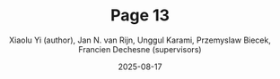 ---
title: "Page 13"
cover: /ComicFairnessBlackbox/assets/book_figures/page13.png
author: Xiaolu Yi (author), Jan N. van Rijn, Unggul Karami, Przemyslaw Biecek, Francien Dechesne (supervisors)
date: 2025-08-17
category: Jekyll
layout: page
---